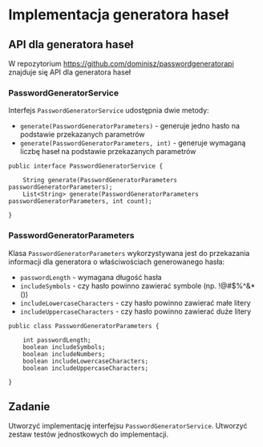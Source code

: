 # Implementacja generatora haseł

## API dla generatora haseł

W repozytorium https://github.com/dominisz/passwordgeneratorapi znajduje się API dla generatora haseł

### PasswordGeneratorService
Interfejs `PasswordGeneratorService` udostępnia dwie metody:
- `generate(PasswordGeneratorParameters)` - generuje jedno hasło na podstawie przekazanych parametrów
- `generate(PasswordGeneratorParameters, int)` - generuje wymaganą liczbę haseł na podstawie przekazanych parametrów
```
public interface PasswordGeneratorService {

    String generate(PasswordGeneratorParameters passwordGeneratorParameters);
    List<String> generate(PasswordGeneratorParameters passwordGeneratorParameters, int count);

}
```
### PasswordGeneratorParameters
Klasa `PasswordGeneratorParameters` wykorzystywana jest do przekazania informacji dla generatora o właściwościach generowanego hasła:
- `passwordLength` - wymagana długość hasła
- `includeSymbols` - czy hasło powinno zawierać symbole (np. !@#$%^&*())
- `includeLowercaseCharacters` - czy hasło powinno zawierać małe litery
- `includeUppercaseCharacters` - czy hasło powinno zawierać duże litery

```
public class PasswordGeneratorParameters {

    int passwordLength;
    boolean includeSymbols;
    boolean includeNumbers;
    boolean includeLowercaseCharacters;
    boolean includeUppercaseCharacters;

}
```
## Zadanie

Utworzyć implementację interfejsu `PasswordGeneratorService`. Utworzyć zestaw testów jednostkowych do implementacji.